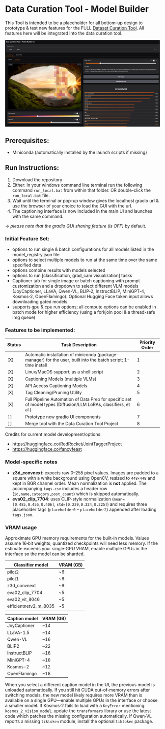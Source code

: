 # Data Curation Tool - Model Builder

This Tool is intended to be a placeholder for all bottom-up design to prototype & test new features for the FULL [Dataset Curation Tool](https://github.com/x-CK-x/Dataset-Curation-Tool).
All features here will be integrated into the data curation tool.

![](https://github.com/x-CK-x/Model-Builder-DCT/blob/936dd6d88d2a7e373c4bdd831e6466936872e0ac/GUI_imgs/version_1_gui.png)

## Prerequisites:

- Miniconda (automatically installed by the launch scripts if missing)

## Run Instructions:

1) Download the repository
2) Either: In your windows command line terminal run the following command ``run_local.bat`` from within that folder. OR double-click the ``run_local.bat`` file.
3) Wait until the terminal or pop-up window gives the localhost gradio url & use the browser of your choice to load the GUI with the url.
4) The captioning interface is now included in the main UI and launches with the same command.

-> *please note that the gradio GUI sharing feature (is OFF)* by default.

### Initial Feature Set:

- options to run single & batch configurations for all models listed in the model_registry.json file
- options to select multiple models to run at the same time over the same specified data
- options combine results with models selected
- options to run [classification, grad_cam visualization] tasks
- Captioner tab for single image or batch captioning with prompt customization
  and a dropdown to select different VLM models (JoyCaptioner, LLaVA, Qwen-VL,
  BLIP‑2, InstructBLIP, MiniGPT‑4, Kosmos‑2, OpenFlamingo). Optional Hugging
  Face token input allows downloading gated models.
- supports gpu & cpu run options; all compute options can be enabled in batch mode for higher efficiency (using a forkjoin pool & a thread-safe img queue)

### Features to be implemented:

| Status | Task Description | Priority Order |
|---|---|---|
| [X] | Automatic installation of miniconda (package-manager) for the user, built into the batch script; 1-time install | 1 |
| [X] | Linux/MacOS support; as a shell script | 2 |
| [X] | Captioning Models (multiple VLMs) | 3 |
| [X] | API Access Captioning Models | 4 |
| [X] | Tag Cleaning/Pruning Utility | 5 |
| [X] | Full Pipeline Automation of Data Prep for specific set of model types (Diffusion/LLM LoRAs, classifiers, et al.) | 6 |
| [ ] | Prototype new gradio UI components | 7 |
| [ ] | Merge tool with the Data Curation Tool Project | 8 |

Credits for current model development/options:
- https://huggingface.co/RedRocket/JointTaggerProject
- https://huggingface.co/fancyfeast

### Model-specific notes

- **z3d_convnext**: expects raw 0–255 pixel values. Images are padded to a
  square with a white background using OpenCV, resized to `448×448` and kept in
  BGR channel order. Mean normalization is **not** applied. The accompanying
  `tags.csv` includes a header row (`id,name,category,post_count`) which is
  skipped automatically.
- **eva02_clip_7704**: uses CLIP-style normalization (`mean=[0.485,0.456,0.406]`,
  `std=[0.229,0.224,0.225]`) and requires three placeholder tags (`placeholder0`
  – `placeholder2`) appended after loading `tags.json`.

### VRAM usage

Approximate GPU memory requirements for the built-in models. Values assume 16‑bit weights; quantized checkpoints will need less memory. If the estimate exceeds your single‑GPU VRAM, enable multiple GPUs in the interface so the model can be sharded.

| Classifier model | VRAM (GB) |
|---|---|
| pilot2 | ~6 |
| pilot1 | ~6 |
| z3d_convnext | ~8 |
| eva02_clip_7704 | ~5 |
| eva02_vit_8046 | ~5 |
| efficientnetv2_m_8035 | ~5 |

| Caption model | VRAM (GB) |
|---|---|
| JoyCaptioner | ~14 |
| LLaVA-1.5 | ~14 |
| Qwen-VL | ~16 |
| BLIP2 | ~22 |
| InstructBLIP | ~16 |
| MiniGPT-4 | ~16 |
| Kosmos-2 | ~12 |
| OpenFlamingo | ~18 |

When you select a different caption model in the UI, the previous model is
unloaded automatically. If you still hit CUDA out-of-memory errors after
switching models, the new model likely requires more VRAM than is available on a
single GPU—enable multiple GPUs in the interface or choose a smaller model.
If Kosmos‑2 fails to load with a `KeyError` mentioning `kosmos_2_vision_model`,
update the `transformers` library or use the latest code which patches the
missing configuration automatically.
If Qwen‑VL reports a missing `tiktoken` module, install the optional
`tiktoken` package.
